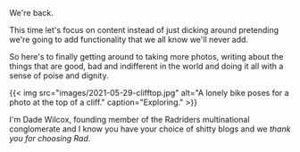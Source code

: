 We're back.

This time let's focus on content instead of just dicking around pretending we're going to add functionality that we all know we'll never add.

So here's to finally getting around to taking more photos, writing about the things that are good, bad and indifferent in the world and doing it all with a sense of poise and dignity.

{{< img src="images/2021-05-29-clifftop.jpg" alt="A lonely bike poses for a photo at the top of a cliff." caption="Exploring." >}}

I'm Dade Wilcox, founding member of the Radriders multinational conglomerate and I know you have your choice of shitty blogs and we *thank you for choosing Rad*.

